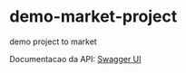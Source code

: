 # demo-market-project
demo project to market


Documentacao da API: <a href="https://demo-market-project.herokuapp.com/swagger-ui/index.html" target="_blank">Swagger UI</a> 
